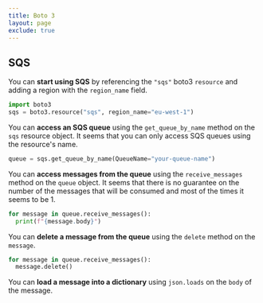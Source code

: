 ```yaml
---
title: Boto 3
layout: page
exclude: true
---
```


## SQS

You can **start using SQS** by referencing the `"sqs"` boto3 `resource` and adding a region with the `region_name` field.
```py
import boto3
sqs = boto3.resource("sqs", region_name="eu-west-1")
```

You can **access an SQS queue** using the `get_queue_by_name` method on the `sqs` resource object. It seems that you can only access SQS queues using the resource's name.
```py
queue = sqs.get_queue_by_name(QueueName="your-queue-name")
```

You can **access messages from the queue** using the `receive_messages` method on the `queue` object. It seems that there is no guarantee on the number of the messages that will be consumed and most of the times it seems to be 1.
```py
for message in queue.receive_messages():
  print(f"{message.body}")
```

You can **delete a message from the queue** using the `delete` method on the `message`.
```py
for message in queue.receive_messages():
  message.delete()
```

You can **load a message into a dictionary** using `json.loads` on the `body` of the message.
```py

```
<!--stackedit_data:
eyJoaXN0b3J5IjpbNjQxODkxNDQ4LDc5MTMzNzU0OCwtNzc2Mj
kzNTQ0LDEwNDM1OTY3NDZdfQ==
-->